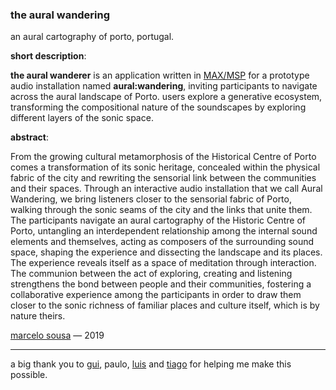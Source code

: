 ### the aural wandering ###

an aural cartography of porto, portugal.

__short description__: 

__the aural wanderer__ is an application written in [MAX/MSP](https://cycling74.com/products/max) for a prototype audio installation named __aural:wandering__, inviting participants to navigate across the aural landscape of Porto. users explore a generative ecosystem, transforming the compositional nature of the soundscapes by exploring different layers of the sonic space.

__abstract__: 

From the growing cultural metamorphosis of the Historical Centre of Porto comes a transformation of its sonic heritage, concealed within the physical fabric of the city and rewriting the sensorial link between the communities and their spaces. Through an interactive audio installation that we call Aural Wandering, we bring listeners closer to the sensorial fabric of Porto, walking through the sonic seams of the city and the links that unite them. The participants navigate an aural cartography of the Historic Centre of Porto, untangling an interdependent relationship among the internal sound elements and themselves, acting as composers of the surrounding sound space, shaping the experience and dissecting the landscape and its places. The experience reveals itself as a space of meditation through interaction. The communion between the act of exploring, creating and listening strengthens the bond between people and their communities, fostering a collaborative experience among the participants in order to draw them closer to the sonic richness of familiar places and culture itself, which is by nature theirs.

[marcelo sousa](https://marcelosousa.xyz) — 2019

__________________________________

a big thank you to [gui](https://github.com/girlflux), paulo, [luis](https://github.com/luisArandas) and [tiago](https://somflores.xyz) for helping me make this possible.
